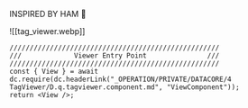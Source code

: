 
INSPIRED BY HAM 🫡


![[tag_viewer.webp]]




```datacorejsx
////////////////////////////////////////////////////
///             Viewer Entry Point               ///
////////////////////////////////////////////////////
const { View } = await dc.require(dc.headerLink("_OPERATION/PRIVATE/DATACORE/4 TagViewer/D.q.tagviewer.component.md", "ViewComponent"));
return <View />;
```


